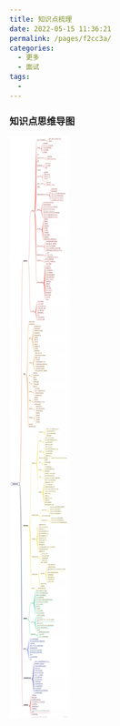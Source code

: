 ```yaml
---
title: 知识点梳理
date: 2022-05-15 11:36:21
permalink: /pages/f2cc3a/
categories:
  - 更多
  - 面试
tags:
  - 
---
```


### 知识点思维导图
![知识点思维导图](../../../docs/.vuepress/public/img/2.png)
